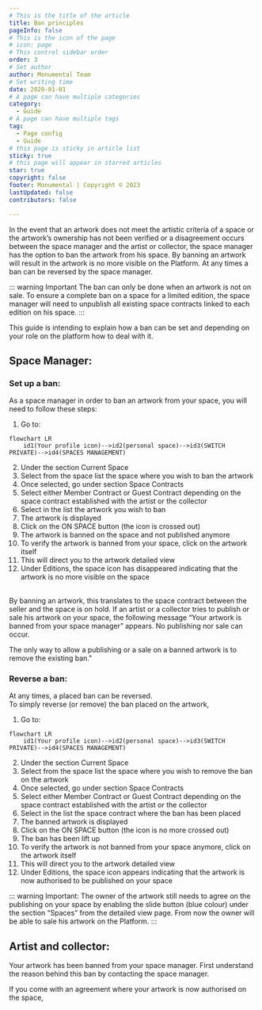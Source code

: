 ```yaml
---
# This is the title of the article
title: Ban principles
pageInfo: false
# This is the icon of the page
# icon: page
# This control sidebar order
order: 3
# Set author
author: Monumental Team     
# Set writing time
date: 2020-01-01
# A page can have multiple categories
category:
  - Guide
# A page can have multiple tags
tag:
  - Page config
  - Guide
# this page is sticky in article list
sticky: true
# this page will appear in starred articles
star: true
copyright: false
footer: Monumental | Copyright © 2023
lastUpdated: false
contributors: false

---
```

In the event that an artwork does not meet the artistic criteria of a space or the artwork’s ownership has not been verified or a disagreement occurs between the space manager and the artist or collector, the space manager has the option to ban the artwork from his space. By banning an artwork will result in the artwork is no more visible on the Platform. 
At any times a ban can be reversed by the space manager.

::: warning Important
The ban can only be done when an artwork is not on sale. 
To ensure a complete ban on a space for a limited edition, the space manager will need to unpublish all existing space contracts linked to each edition on his space.
:::

This guide is intending to explain how a ban can be set and depending on your role on the platform how to deal with it.

## Space Manager:

### Set up a ban:
As a space manager in order to ban an artwork from your space, you will need to follow these steps:
1.	Go to:
```mermaid
flowchart LR
    id1(Your profile icon)-->id2(personal space)-->id3(SWITCH PRIVATE)-->id4(SPACES MANAGEMENT)
```
2. Under the section Current Space
3. Select from the space list the space where you wish to ban the artwork
4. Once selected, go under section Space Contracts
5. Select either Member Contract or Guest Contract depending on the space contract established with the artist or the collector
6. Select in the list the artwork you wish to ban
7. The artwork is displayed
8. Click on the ON SPACE button (the icon is crossed out)
9. The artwork is banned on the space and not published anymore 
10. To verify the artwork is banned from your space, click on the artwork itself
11. This will direct you to the artwork detailed view
12. Under Editions, the space icon has disappeared indicating that the artwork is no more visible on the space

<br>
By banning an artwork, this translates to the space contract between the seller and the space is on hold.
If an artist or a collector tries to publish or sale his artwork on your space, the following message “Your artwork is banned from your space manager” appears. No publishing nor sale can occur.

The only way to allow a publishing or a sale on a banned artwork is to remove the existing ban."

### Reverse a ban:

At any times, a placed ban can be reversed. 
<br>
To simply reverse (or remove) the ban placed on the artwork, 

1. Go to:

```mermaid
flowchart LR
    id1(Your profile icon)-->id2(personal space)-->id3(SWITCH PRIVATE)-->id4(SPACES MANAGEMENT)
```

2. Under the section Current Space
3. Select from the space list the space where you wish to remove the ban on the artwork
4. Once selected, go under section Space Contracts
5. Select either Member Contract or Guest Contract depending on the space contract established with the artist or the collector
6. Select in the list the space contract where the ban has been placed
7. The banned artwork is displayed
8. Click on the ON SPACE button (the icon is no more crossed out)
9. The ban has been lift up
10. To verify the artwork is not banned from your space anymore, click on the artwork itself
11. This will direct you to the artwork detailed view
12. Under Editions, the space icon appears indicating that the artwork is now authorised to be published on your space

::: warning Important:
The owner of the artwork still needs to agree on the publishing on your space by enabling the slide button (blue colour) under the section “Spaces” from the detailed view page. From now the owner will be able to sale his artwork on the Platform.
:::

## Artist and collector:
Your artwork has been banned from your space manager. First understand the reason behind this ban by contacting the space manager. 

If you come with an agreement where your artwork is now authorised on the space, 


